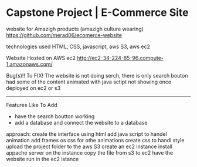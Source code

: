 # Capstone Project | E-Commerce Site
website for Amazigh products (amazigh culture wearing)
https://github.com/merad06/ecomerce-website

technologies used HTML, CSS, javascript, aws S3, aws ec2

Website Hosted on AWS ec2
http://ec2-34-224-85-96.compute-1.amazonaws.com/

Bug(s)!! To FIX!
The website is not doing serch, there is only search bouton
had some of the content animated with java sctipt not showing once deployed on ec2 or s3
____
Features Like To Add
- have the search boutton working
- add a database and connect the website to a database 

approach:
create the interface using html
add java script to handel animation
add frames os css for othe animations
create css to handl style
upload the project folder to the aws S3
create an ec2 instance 
install appache server on the instance 
copy the file from s3 to ec2
have the website run in the ec2 istance 
